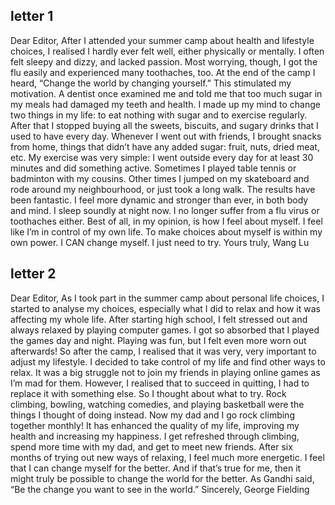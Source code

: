 ## letter 1
Dear Editor,
After I attended your summer camp about health and lifestyle choices, I realised I hardly ever felt well, either physically or mentally. I often felt sleepy and dizzy, and lacked passion. Most worrying, though, I got the flu easily and experienced many toothaches, too.
At the end of the camp I heard, “Change the world by changing yourself.” This stimulated my motivation. A dentist once examined me and told me that too much sugar in my meals had damaged my teeth and health. I made up my mind to change two things in my life: to eat nothing with sugar and to exercise regularly.
After that I stopped buying all the sweets, biscuits, and sugary drinks that I used to have every day. Whenever I went out with friends, I brought snacks from home, things that didn’t have any added sugar: fruit, nuts, dried meat, etc.
My exercise was very simple: I went outside every day for at least 30 minutes and did something active. Sometimes I played table tennis or badminton with my cousins. Other times I jumped on my skateboard and rode around my neighbourhood, or just took a long walk.
The results have been fantastic. I feel more dynamic and stronger than ever, in both body and mind. I sleep soundly at night now. I no longer suffer from a flu virus or toothaches either. Best of all, in my opinion, is how I feel about myself. I feel like I’m in control of my own life. To make choices about myself is within my own power. I CAN change myself. I just need to try.
Yours truly,
Wang Lu
## letter 2
Dear Editor,
As I took part in the summer camp about personal life choices, I started to analyse my choices, especially what I did to relax and how it was affecting my whole life.
After starting high school, I felt stressed out and always relaxed by playing computer games. I got so absorbed that I played the games day and night. Playing was fun, but I felt even more worn out afterwards! So after the camp, I realised that it was very, very important to adjust my lifestyle. I decided to take control of my life and find other ways to relax.
It was a big struggle not to join my friends in playing online games as I’m mad for them. However, I realised that to succeed in quitting, I had to replace it with something else. So I thought about what to try. Rock climbing, bowling, watching comedies, and playing basketball were the things I thought of doing instead.
Now my dad and I go rock climbing together monthly! It has enhanced the quality of my life, improving my health and increasing my happiness. I get refreshed through climbing, spend more time with my dad, and get to meet new friends.
After six months of trying out new ways of relaxing, I feel much more energetic. I feel that I can change myself for the better. And if that’s true for me, then it might truly be possible to change the world for the better. As Gandhi said, “Be the change you want to see in the world.”
Sincerely,
George Fielding